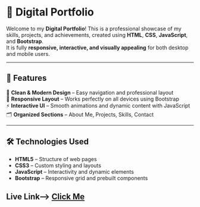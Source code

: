 # 🎯 Digital Portfolio

Welcome to my **Digital Portfolio**! This is a professional showcase of my skills, projects, and achievements, created using **HTML**, **CSS**, **JavaScript**, and **Bootstrap**.  
It is fully **responsive, interactive, and visually appealing** for both desktop and mobile users.

---

## 🚀 Features

🎨 **Clean & Modern Design** – Easy navigation and professional layout  
📱 **Responsive Layout** – Works perfectly on all devices using Bootstrap  
⚡ **Interactive UI** – Smooth animations and dynamic content with JavaScript  
🗂 **Organized Sections** – About Me, Projects, Skills, Contact

---

## 🛠 Technologies Used

- **HTML5** – Structure of web pages
- **CSS3** – Custom styling and layouts
- **JavaScript** – Interactivity and dynamic elements
- **Bootstrap** – Responsive grid and prebuilt components

## Live Link--> <a href="https://soyeb-ahmed-portfolio.netlify.app/">Click Me</a>
